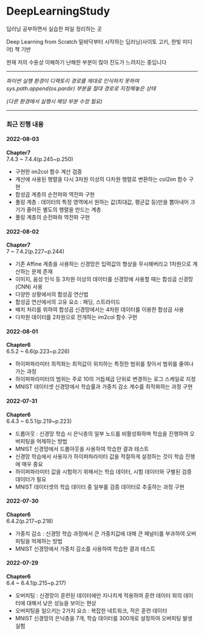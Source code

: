 # DeepLearningStudy

딥러닝 공부하면서 실습한 파일 정리하는 곳

Deep Learning from Scratch 밑바닥부터 시작하는 딥러닝(사이토 고키, 한빛 미디어) 책 기반

현재 저의 수듄상 이해하기 난해한 부분이 많아 진도가 느려지는 중입니다

******

*파이썬 실행 환경이 디렉토리 경로를 제대로 인식하지 못하여 sys.path.append(os.pardir) 부분을 절대 경로로 지정해놓은 상태*

*(다른 환경에서 실행시 해당 부분 수정 필요)*


******

### 최근 진행 내용

#### 2022-08-03
**Chapter7**\
7.4.3 ~ 7.4.4(p.245~p.250)
- 구현한 im2col 함수 계산 검증
- 계산에 사용된 행렬을 다시 3차원 이상의 다차원 행렬로 변환하는 col2im 함수 구현
- 합성곱 계층의 순전파와 역전파 구현
- 풀링 계층 : 데이터의 특정 영역에서 원하는 값(최대값, 평균값 등)만을 뽑아내어 크기가 줄어든 별도의 행렬을 만드는 계층
- 풀링 계층의 순전파와 역전파 구현

#### 2022-08-02
**Chapter7**\
7 ~ 7.4.2(p.227~p.244)
- 기존 Affine 계층을 사용하는 신경망은 입력값의 형상을 무시해버리고 1차원으로 계산하는 문제 존재
- 이미지, 음성 인식 등 3차원 이상의 데이터를 신경망에 사용할 때는 합성곱 신경망(CNN) 사용
- 다양한 상황에서의 합성곱 연산법
- 합성곱 연산에서의 고유 요소 : 패딩, 스트라이드
- 배치 처리를 위하여 합성곱 신경망에서는 4차원 데이터를 이용한 합성곱 사용
- 다차원 데이터를 2차원으로 전개하는 im2col 함수 구현

#### 2022-08-01
**Chapter6**\
6.5.2 ~ 6.6(p.223~p.226)
- 하이퍼파라미터 최적화는 최적값이 위치하는 특정한 범위를 찾아서 범위를 줄여나가는 과정
- 하이퍼파라미터의 범위는 주로 10의 거듭제곱 단위로 변경하는 로그 스케일로 지정
- MNIST 데이터셋 신경망에서 학습률과 가중치 감소 계수를 최적화하는 과정 구현

#### 2022-07-31
**Chapter6**\
6.4.3 ~ 6.5.1(p.219~p.223)
- 드롭아웃 : 신경망 학습 시 은닉층의 일부 노드를 비활성화하며 학습을 진행하여 오버피팅을 억제하는 방법
- MNIST 신경망에서 드롭아웃을 사용하여 학습한 결과 테스트
- 신경망 학습에서 사용자가 하이퍼파라미터 값을 적절하게 설정하는 것이 학습 진행에 매우 중요
- 하이퍼파라미터 값을 시험하기 위해서는 학습 데이터, 시험 데이터와 구별된 검증 데이터가 필요
- MNIST 데이터셋의 학습 데이터 중 일부를 검증 데이터로 추출하는 과정 구현

#### 2022-07-30
**Chapter6**\
6.4.2(p.217~p.218)
- 가중치 감소 : 신경망 학습 과정에서 큰 가중치값에 대해 큰 패널티를 부과하여 오버피팅을 억제하는 방법
- MNIST 신경망에서 가중치 감소를 사용하여 학습한 결과 테스트

#### 2022-07-29
**Chapter6**\
6.4 ~ 6.4.1(p.215~p.217)
- 오버피팅 : 신경망이 훈련된 데이터에만 지나치게 적용하여 훈련 데이터 외의 데이터에 대해서 낮은 성능을 보이는 현상
- 오버피팅을 일으키는 2가지 요소 : 복잡한 네트워크, 적은 훈련 데이터
- MNIST 신경망의 은닉층을 7개, 학습 데이터를 300개로 설정하여 오버피팅 발생 실험




